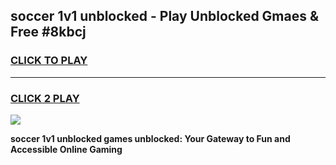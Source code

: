 
## soccer 1v1 unblocked - Play Unblocked Gmaes & Free #8kbcj
<h3>
<a href="https://news.freeplayer.one?title=soccer_1v1_unblocked&ref=24F">CLICK TO PLAY</a></h3>
<hr>

<h3>
<a href="https://news.freeplayer.one?title=soccer_1v1_unblocked&ref=24F">CLICK 2 PLAY</a>
  
</h3>

<a href="https://news.freeplayer.one?title=soccer_1v1_unblocked&ref=24F/"><img src="https://clearcache.store/games.png"></a>


**soccer 1v1 unblocked games unblocked: Your Gateway to Fun and Accessible Online Gaming**
